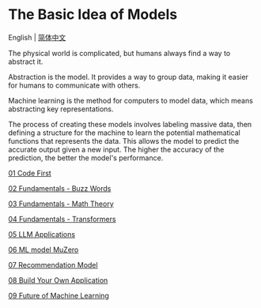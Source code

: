 # The Basic Idea of Models

English | [简体中文](./index_zh-CN.md)

The physical world is complicated, but humans always find a way to abstract it.

Abstraction is the model. It provides a way to group data, making it easier for humans to communicate with others.

Machine learning is the method for computers to model data, which means abstracting key representations.

The process of creating these models involves labeling massive data, then defining a structure for the machine to learn the potential mathematical functions that represents the data. This allows the model to predict the accurate output given a new input. The higher the accuracy of the prediction, the better the model's performance.

[01 Code First](./01/index.md)

[02 Fundamentals - Buzz Words](./02/index.md)

[03 Fundamentals - Math Theory](./03/index.md)

[04 Fundamentals - Transformers](./04/index.md)

[05 LLM Applications](./05/index.md)

[06 ML model MuZero](./06/index.md)

[07 Recommendation Model](./07/index.md)

[08 Build Your Own Application](./08/index.md)

[09 Future of Machine Learning](./09/index.md)

